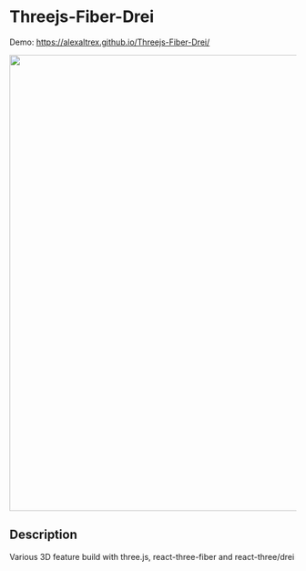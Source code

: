 # Threejs-Fiber-Drei
Demo: https://alexaltrex.github.io/Threejs-Fiber-Drei/

<img src="https://user-images.githubusercontent.com/56224288/186991985-98664af2-8368-4945-b467-080155f64248.jpg" width="800">

## Description
Various 3D feature build with three.js, react-three-fiber and react-three/drei 
